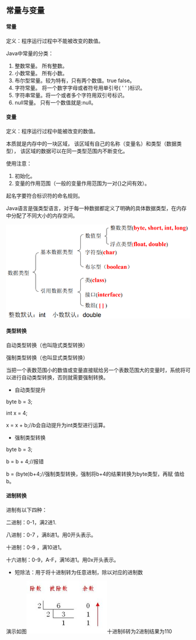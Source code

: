 ## 常量与变量

#### 常量

定义：程序运行过程中不能被改变的数值。

Java中常量的分类：

1. 整数常量。    所有整数。
2. 小数常量。    所有小数。
3. 布尔型常量。较为特有，只有两个数值。true false。
4. 字符常量。    将一个数字字母或者符号用单引号\( ' ' \)标识。
5. 字符串常量。将一个或者多个字符用双引号标识。
6. null常量。     只有一个数值就是:null。

#### 变量

定义：程序运行过程中能被改变的数值。

本质就是内存中的一块区域， 该区域有自己的名称（变量名）和类型（数据类型）， 该区域的数据可以在同一类型范围内不断变化。

使用注意：

1. 初始化。
2. 变量的作用范围（一般的变量作用范围为一对{}之间有效）。

起名字要符合标识符的命名规则。

Java语言是强类型语言，对于每一种数据都定义了明确的具体数据类型，在内存中分配了不同大小的内存空间。

![](/assets/数据类型.png)

#### 类型转换

自动类型转换（也叫隐式类型转换）

强制类型转换（也叫显式类型转换）

当把一个表数范围小的数值或变量直接赋给另一个表数范围大的变量时，系统将可以进行自动类型转换，否则就需要强制转换。

* 自动类型提升 

byte b = 3;

int x = 4;

x = x + b;//b会自动提升为int类型进行运算。

* 强制类型转换 

byte b = 3;

b = b + 4;//报错

b = \(byte\)b+4;//强制类型转换，强制将b+4的结果转换为byte类型，再赋 值给b。

#### 进制转换

进制有以下四种：

二进制：0-1，满2进1.

八进制：0-7 ，满8进1。用0开头表示。

十进制：0-9 ，满10进1。

十六进制：0-9，A-F，满16进1。用0x开头表示。

* 短除法：用于将十进制转为任意进制，除以对应的进制数

演示如图![](/assets/十转二.jpg)十进制6转为2进制结果为110



